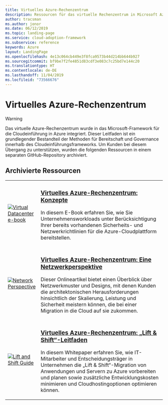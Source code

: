 ```yaml
---
title: Virtuelles Azure-Rechenzentrum
description: Ressourcen für das virtuelle Rechenzentrum in Microsoft Azure
author: tracsman
ms.author: jonor
ms.date: 06/12/2019
ms.topic: landing-page
ms.service: cloud-adoption-framework
ms.subservice: reference
keywords: Azure
layout: LandingPage
ms.openlocfilehash: 4e13c064cb449e3f8fca9573b44d214bb644b927
ms.sourcegitcommit: bf9be7f2fe4851d83cdf3e083c7c25bd7e144c20
ms.translationtype: HT
ms.contentlocale: de-DE
ms.lasthandoff: 11/04/2019
ms.locfileid: "73566676"
---
```

# <a name="azure-virtual-datacenter"></a>Virtuelles Azure-Rechenzentrum

> [!WARNING]
> Das virtuelle Azure-Rechenzentrum wurde in das Microsoft-Framework für die Cloudeinführung in Azure integriert. Dieser Leitfaden ist ein grundlegender Bestandteil der Methoden für Bereitschaft und Governance innerhalb des Cloudeinführungsframeworks. Um Kunden bei diesem Übergang zu unterstützen, wurden die folgenden Ressourcen in einem separaten GitHub-Repository archiviert.

## <a name="archived-resources"></a>Archivierte Ressourcen

<!-- markdownlint-disable MD033 -->

<table>
<tr>
    <td style="width: 64px; vertical-align: middle;"><a href="https://raw.githubusercontent.com/microsoft/CloudAdoptionFramework/master/archive/vdc/Azure_Virtual_Datacenter.pdf"><img src="../_images/vdc/virtual-datacenter.svg" alt="Virtual Datacenter e-book" /></a></td>
    <td>
        <h3><a href="https://raw.githubusercontent.com/microsoft/CloudAdoptionFramework/master/archive/vdc/Azure_Virtual_Datacenter.pdf">Virtuelles Azure-Rechenzentrum: Konzepte</a></h3>
        <p>In diesem E-Book erfahren Sie, wie Sie Unternehmensworkloads unter Berücksichtigung Ihrer bereits vorhandenen Sicherheits- und Netzwerkrichtlinien für die Azure-Cloudplattform bereitstellen.</p>
    </td>
</tr>
<tr>
    <td style="width: 64px; vertical-align: middle;"><a href="./networking-vdc.md"><img src="../_images/vdc/vdc-network.png" alt="Network Perspective" /></a></td>
    <td>
        <h3><a href="./networking-vdc.md">Virtuelles Azure-Rechenzentrum: Eine Netzwerkperspektive</a></h3>
        <p>Dieser Onlineartikel bietet einen Überblick über Netzwerkmuster und Designs, mit denen Kunden die architektonischen Herausforderungen hinsichtlich der Skalierung, Leistung und Sicherheit meistern können, die bei einer Migration in die Cloud auf sie zukommen.</p>
    </td>
</tr>
<tr>
    <td style="width: 64px; vertical-align: middle;"><a href="https://raw.githubusercontent.com/microsoft/CloudAdoptionFramework/master/archive/vdc/Azure_Virtual_Datacenter_Lift_and_Shift_Guide.pdf"><img src="../_images/vdc/vdc-lift-and-shift.png" alt="Lift and Shift Guide" /></a></td>
    <td>
        <h3><a href="https://raw.githubusercontent.com/microsoft/CloudAdoptionFramework/master/archive/vdc/Azure_Virtual_Datacenter_Lift_and_Shift_Guide.pdf">Virtuelles Azure-Rechenzentrum: „Lift & Shift“-Leitfaden</a></h3>
        <p>In diesem Whitepaper erfahren Sie, wie IT-Mitarbeiter und Entscheidungsträger in Unternehmen die „Lift & Shift“-Migration von Anwendungen und Servern zu Azure vorbereiten und planen sowie zusätzliche Entwicklungskosten minimieren und Cloudhostingoptionen optimieren können.</p>
    </td>
</tr>
</table>

<!-- markdownlint-enable MD033 -->
